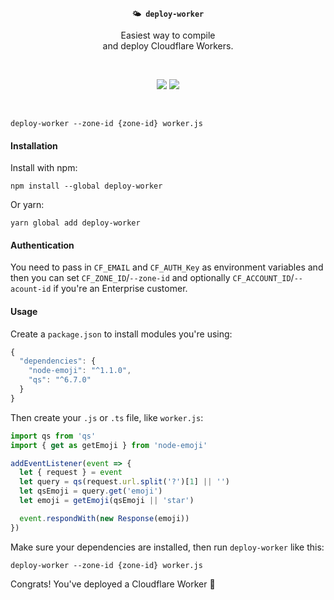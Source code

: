 <br/>
<p align="center">
  <strong><code>🌤 deploy-worker</code></strong>
</p>

<p align="center">
  Easiest way to compile <br/>
  and deploy Cloudflare Workers.
</p>
<br/>

<p align="center">
  <a href="https://unpkg.com/deploy-worker@^0.1/lib/index.js"><img src="https://img.badgesize.io/https://unpkg.com/deploy-worker@^0.1/lib/index.js?compression=gzip&amp;label=deploy--worker"></a>
  <a href="https://www.npmjs.com/package/deploy-worker"><img src="https://img.shields.io/npm/v/deploy-worker.svg?maxAge=3600&label=deploy-worker&colorB=007ec6"></a>
</p>
<br/>

```shell
deploy-worker --zone-id {zone-id} worker.js
```

#### Installation

Install with npm:

```console
npm install --global deploy-worker
```

Or yarn:

```console
yarn global add deploy-worker
```

#### Authentication

You need to pass in `CF_EMAIL` and `CF_AUTH_Key` as environment variables and then you can set `CF_ZONE_ID`/`--zone-id` and optionally `CF_ACCOUNT_ID`/`--acount-id` if you're an Enterprise customer.

#### Usage

Create a `package.json` to install modules you're using:

```js
{
  "dependencies": {
    "node-emoji": "^1.1.0",
    "qs": "^6.7.0"
  }
}
```

Then create your `.js` or `.ts` file, like `worker.js`:

```js
import qs from 'qs'
import { get as getEmoji } from 'node-emoji'

addEventListener(event => {
  let { request } = event
  let query = qs(request.url.split('?')[1] || '')
  let qsEmoji = query.get('emoji')
  let emoji = getEmoji(qsEmoji || 'star')

  event.respondWith(new Response(emoji))
})
```

Make sure your dependencies are installed, then run `deploy-worker` like this:

```shell
deploy-worker --zone-id {zone-id} worker.js
```

Congrats! You've deployed a Cloudflare Worker 🎉
